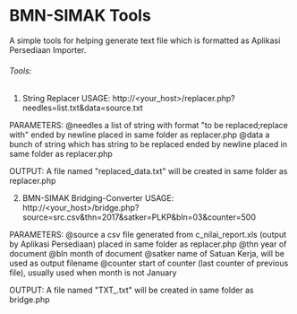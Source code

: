 # BMN-SIMAK Tools
A simple tools for helping generate text file which is formatted as Aplikasi Persediaan Importer.

###### Tools:
1. String Replacer
USAGE: http://<your_host>/replacer.php?needles=list.txt&data=source.txt

PARAMETERS:
@needles  a list of string with format "to be replaced;replace with" ended by newline placed in same folder as replacer.php
@data     a bunch of string which has string to be replaced ended by newline placed in same folder as replacer.php

OUTPUT:
A file named "replaced_data.txt" will be created in same folder as replacer.php



2. BMN-SIMAK Bridging-Converter
USAGE: http://<your_host>/bridge.php?source=src.csv&thn=2017&satker=PLKP&bln=03&counter=500

PARAMETERS:
@source   a csv file generated from c_nilai_report.xls (output by Aplikasi Persediaan) placed in same folder as replacer.php
@thn      year of document
@bln      month of document
@satker   name of Satuan Kerja, will be used as output filename
@counter  start of counter (last counter of previous file), usually used when month is not January

OUTPUT:
A file named "TXT_<SATKER>.txt" will be created in same folder as bridge.php
